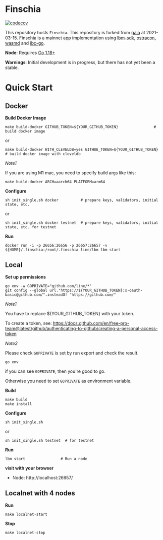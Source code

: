 # Finschia

[![codecov](https://codecov.io/gh/line/lbm/branch/main/graph/badge.svg?token=JFFuUevpzJ)](https://codecov.io/gh/line/lbm)

This repository hosts `Finschia`. This repository is forked from [gaia](https://github.com/cosmos/gaia) at 2021-03-15. Finschia is a mainnet app implementation using [lbm-sdk](https://github.com/line/lbm-sdk), [ostracon](https://github.com/line/ostracon), [wasmd](https://github.com/line/wasmd) and [ibc-go](https://github.com/line/ibc-go).

**Node**: Requires [Go 1.18+](https://golang.org/dl/)

**Warnings**: Initial development is in progress, but there has not yet been a stable.

# Quick Start

## Docker
**Build Docker Image**
```
make build-docker GITHUB_TOKEN=${YOUR_GITHUB_TOKEN}                # build docker image
```
or
```
make build-docker WITH_CLEVELDB=yes GITHUB_TOKEN=${YOUR_GITHUB_TOKEN}  # build docker image with cleveldb
```

_Note1_

If you are using M1 mac, you need to specify build args like this:
```
make build-docker ARCH=aarch64 PLATFORM=arm64
```

**Configure**
```
sh init_single.sh docker          # prepare keys, validators, initial state, etc.
```
or
```
sh init_single.sh docker testnet  # prepare keys, validators, initial state, etc. for testnet
```

**Run**
```
docker run -i -p 26656:26656 -p 26657:26657 -v ${HOME}/.finschia:/root/.finschia line/lbm lbm start
```

## Local
**Set up permissions**
```
go env -w GOPRIVATE="github.com/line/*"
git config --global url."https://${YOUR_GITHUB_TOKEN}:x-oauth-basic@github.com/".insteadOf "https://github.com/"
```

_Note1_

You have to replace ${YOUR_GITHUB_TOKEN} with your token.

To create a token, 
see: https://docs.github.com/en/free-pro-team@latest/github/authenticating-to-github/creating-a-personal-access-token

_Note2_

Please check `GOPRIVATE` is set by run export and check the result. 
```
go env
```
if you can see `GOPRIVATE`, then you're good to go. 

Otherwise you need to set `GOPRIVATE` as environment variable.

**Build**
```
make build
make install 
```

**Configure**
```
sh init_single.sh
```
or
```
sh init_single.sh testnet  # for testnet
```

**Run**
```
lbm start                # Run a node
```

**visit with your browser**
* Node: http://localhost:26657/

## Localnet with 4 nodes

**Run**
```
make localnet-start
```

**Stop**
```
make localnet-stop
```

